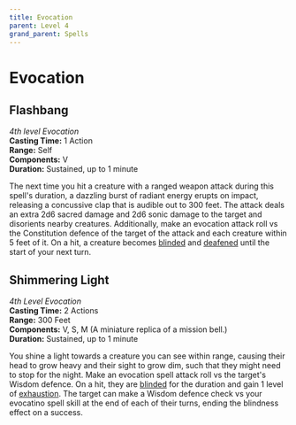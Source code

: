 ```yaml
---
title: Evocation
parent: Level 4
grand_parent: Spells
---
```


# Evocation

## Flashbang
*4th level Evocation*<br>
**Casting Time:** 1 Action<br>
**Range:** Self<br>
**Components:** V<br>
**Duration:** Sustained, up to 1 minute

The next time you hit a creature with a ranged weapon attack during this spell's duration, a dazzling burst of radiant energy erupts on impact, releasing a concussive clap that is audible out to 300 feet. The attack deals an extra 2d6 sacred damage and 2d6 sonic damage to the target and disorients nearby creatures. Additionally, make an evocation attack roll vs the Constitution defence of the target of the attack and each creature within 5 feet of it. On a hit, a creature becomes [blinded](https://stormchaserroleplaying.com/stormchaserRPG/Conditions/Blinded/) and [deafened](https://stormchaserroleplaying.com/stormchaserRPG/Conditions/Deafened/) until the start of your next turn.

## Shimmering Light
*4th Level Evocation*<br>
**Casting Time:** 2 Actions<br>
**Range:** 300 Feet<br>
**Components:** V, S, M (A miniature replica of a mission bell.)<br>
**Duration:** Sustained, up to 1 minute

You shine a light towards a creature you can see within range, causing their head to grow heavy and their sight to grow dim, such that they might need to stop for the night. Make an evocation spell attack roll vs the target's Wisdom defence. On a hit, they are [blinded](https://stormchaserroleplaying.com/stormchaserRPG/Conditions/Blinded/) for the duration and gain 1 level of [exhaustion](https://stormchaserroleplaying.com/stormchaserRPG/Conditions/Exhaustion/). The target can make a Wisdom defence check vs your evocatino spell skill at the end of each of their turns, ending the blindness effect on a success.
